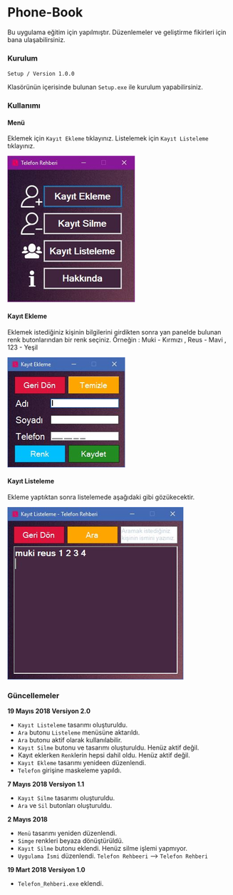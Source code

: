 # Phone-Book
Bu uygulama eğitim için yapılmıştır. Düzenlemeler ve geliştirme fikirleri için bana ulaşabilirsiniz.

### Kurulum
```
Setup / Version 1.0.0
```
Klasörünün içerisinde bulunan `Setup.exe` ile kurulum yapabilirsiniz.

### Kullanımı
#### Menü
Eklemek için `Kayıt Ekleme` tıklayınız.
Listelemek için `Kayıt Listeleme` tıklayınız.

![Telefon Rehberi Menü](https://github.com/mukireus/Phone-Book/blob/master/screens/Version%201.1/menu.JPG)

#### Kayıt Ekleme
Eklemek istediğiniz kişinin bilgilerini girdikten sonra yan panelde bulunan renk butonlarından bir renk seçiniz.
Örneğin : Muki - Kırmızı , Reus - Mavi , 123 - Yeşil

![Telefon Rehberi Kayıt Ekleme](https://github.com/mukireus/Phone-Book/blob/master/screens/Version%202.0/addContact.JPG)

#### Kayıt Listeleme
Ekleme yaptıktan sonra listelemede aşağıdaki gibi gözükecektir.

![Telefon Rehberi Menü](https://github.com/mukireus/Phone-Book/blob/master/screens/Version%202.0/listContact.JPG)

### Güncellemeler

**19 Mayıs 2018 Versiyon 2.0**
* `Kayıt Listeleme` tasarımı oluşturuldu.
* `Ara` butonu `Listeleme` menüsüne aktarıldı.
* `Ara` butonu aktif olarak kullanılabilir.
* `Kayıt Silme` butonu ve tasarımı oluşturuldu. Henüz aktif değil.
* Kayıt eklerken `Renk`lerin hepsi dahil oldu. Henüz aktif değil.
* `Kayıt Ekleme` tasarımı yenideen düzenlendi.
* `Telefon` girişine maskeleme yapıldı.

**7 Mayıs 2018 Versiyon 1.1**
* `Kayıt Silme` tasarımı oluşturuldu.
* `Ara` ve `Sil` butonları oluşturuldu.

**2 Mayıs 2018**
* `Menü` tasarımı yeniden düzenlendi.
* `Simge` renkleri beyaza dönüştürüldü.
* `Kayıt Silme` butonu eklendi. Henüz silme işlemi yapmıyor.
* `Uygulama İsmi` düzenlendi. `Telefon Rehbeeri` --> `Telefon Rehberi`

**19 Mart 2018 Versiyon 1.0**
* `Telefon_Rehberi.exe` eklendi.

